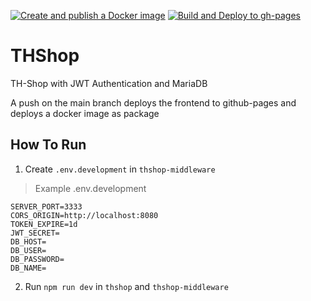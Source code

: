 [![Create and publish a Docker image](https://github.com/thieleju/THShop/actions/workflows/publish-docker-image.yml/badge.svg)](https://github.com/thieleju/THShop/actions/workflows/publish-docker-image.yml)
[![Build and Deploy to gh-pages](https://github.com/thieleju/THShop/actions/workflows/deploy-gh-pages.yml/badge.svg)](https://github.com/thieleju/THShop/actions/workflows/deploy-gh-pages.yml)

# THShop

TH-Shop with JWT Authentication and MariaDB

A push on the main branch deploys the frontend to github-pages and deploys a docker image as package

## How To Run

1. Create `.env.development` in `thshop-middleware`

> Example .env.development

```env
SERVER_PORT=3333
CORS_ORIGIN=http://localhost:8080
TOKEN_EXPIRE=1d
JWT_SECRET=
DB_HOST=
DB_USER=
DB_PASSWORD=
DB_NAME=
```

2. Run `npm run dev` in `thshop` and `thshop-middleware`
